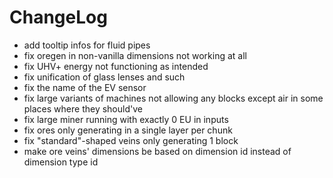 # ChangeLog

* add tooltip infos for fluid pipes
* fix oregen in non-vanilla dimensions not working at all
* fix UHV+ energy not functioning as intended
* fix unification of glass lenses and such
* fix the name of the EV sensor
* fix large variants of machines not allowing any blocks except air in some places where they should've
* fix large miner running with exactly 0 EU in inputs
* fix ores only generating in a single layer per chunk
* fix "standard"-shaped veins only generating 1 block
* make ore veins' dimensions be based on dimension id instead of dimension type id